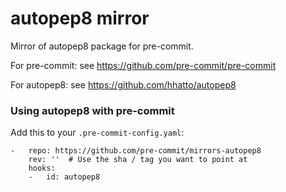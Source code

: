 autopep8 mirror
=============

Mirror of autopep8 package for pre-commit.

For pre-commit: see https://github.com/pre-commit/pre-commit

For autopep8: see https://github.com/hhatto/autopep8


### Using autopep8 with pre-commit

Add this to your `.pre-commit-config.yaml`:

    -   repo: https://github.com/pre-commit/mirrors-autopep8
        rev: ''  # Use the sha / tag you want to point at
        hooks:
        -   id: autopep8
